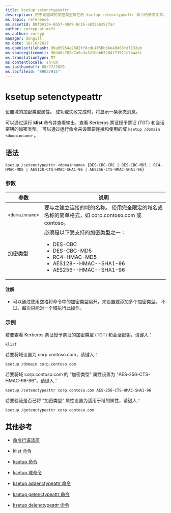 ```yaml
---
title: ksetup setenctypeattr
description: 用于设置域的加密类型属性的 ksetup setenctypeattr 命令的参考文章。
ms.topic: reference
ms.assetid: 88fb913e-6b57-48d9-8c16-a035ab2977ac
author: coreyp-at-msft
ms.author: coreyp
manager: dongill
ms.date: 10/16/2017
ms.openlocfilehash: 99a05954a2682ff8cdc4f5bb66e49d68fdf132eb
ms.sourcegitcommit: 96d46c702e7a9c3a321bbbb5284f73911c7baa3c
ms.translationtype: MT
ms.contentlocale: zh-CN
ms.lasthandoff: 08/27/2020
ms.locfileid: "89037915"
---
```

# <a name="ksetup-setenctypeattr"></a>ksetup setenctypeattr

设置域的加密类型属性。 成功或失败完成时，将显示一条状态消息。

可以通过运行 **klist** 命令并查看输出，查看 Kerberos 票证授予票证 (TGT) 和会话密钥的加密类型。 可以通过运行命令来设置要连接和使用的域 `ksetup /domain <domainname>` 。

## <a name="syntax"></a>语法

```
ksetup /setenctypeattr <domainname> {DES-CBC-CRC | DES-CBC-MD5 | RC4-HMAC-MD5 | AES128-CTS-HMAC-SHA1-96 | AES256-CTS-HMAC-SHA1-96}
```

### <a name="parameters"></a>参数

| 参数 | 说明 |
| --------- | ----------- |
| `<domainname>` | 要与之建立连接的域的名称。 使用完全限定的域名或名称的简单格式，如 corp.contoso.com 或 contoso。 |
| 加密类型 | 必须是以下受支持的加密类型之一：<ul><li>DES-CBC</li><li>DES-CBC-MD5</li><li>RC4-HMAC-MD5</li><li>AES128--HMAC--SHA1-96</li><li>AES256--HMAC--SHA1-96</li></ul> |

#### <a name="remarks"></a>注解

- 可以通过使用空格将命令中的加密类型隔开，来设置或添加多个加密类型。 不过，每次只能对一个域执行此操作。

### <a name="examples"></a>示例

若要查看 Kerberos 票证授予票证的加密类型 (TGT) 和会话密钥，请键入：

```
klist
```

若要将域设置为 corp.contoso.com，请键入：

```
ksetup /domain corp.contoso.com
```

若要将域 corp.contoso.com 的 "加密类型" 属性设置为 "AES-256-CTS-HMAC-96-96"，请键入：

```
ksetup /setenctypeattr corp.contoso.com AES-256-CTS-HMAC-SHA1-96
```

若要验证是否已将 "加密类型" 属性设置为适用于域的属性，请键入：

```
ksetup /getenctypeattr corp.contoso.com
```

## <a name="additional-references"></a>其他参考

- [命令行语法项](command-line-syntax-key.md)

- [klist 命令](klist.md)

- [ksetup 命令](ksetup.md)

- [ksetup 域命令](ksetup-domain.md)

- [ksetup addenctypeattr 命令](ksetup-addenctypeattr.md)

- [ksetup getenctypeattr 命令](ksetup-getenctypeattr.md)

- [ksetup delenctypeattr 命令](ksetup-delenctypeattr.md)
